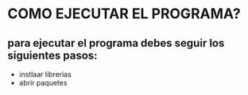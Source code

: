 # COMO EJECUTAR EL PROGRAMA?
## para ejecutar el programa debes seguir los siguientes pasos:
- instlaar librerias
- abrir paquetes
